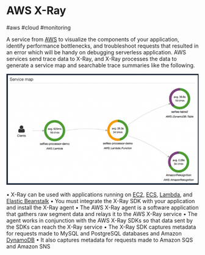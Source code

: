 # AWS X-Ray
#aws #cloud #monitoring 

A service from [AWS](Cloud%20Computing/AWS/AWS.md) to visualize the components of your application, identify performance bottlenecks, and troubleshoot requests that resulted in an error which will be handy on debugging serverless application. AWS services send trace data to X-Ray, and X-Ray processes the data to generate a service map and searchable trace summaries like the following.

![](Attachments/Pasted%20image%2020230325012856.png)


• X-Ray can be used with applications running on [EC2](Cloud%20Computing/AWS/Compute/EC2.md), [ECS](Cloud%20Computing/AWS/Compute/ECS.md), [Lambda](Cloud%20Computing/AWS/Compute/Lambda.md), and [Elastic Beanstalk](Elastic%20Beanstalk)
• You must integrate the X-Ray SDK with your application and install the X-Ray agent
• The AWS X-Ray agent is a software application that gathers raw segment data and relays it to the AWS X-Ray service
• The agent works in conjunction with the AWS X-Ray SDKs so that data sent by the SDKs can reach the X-Ray service
• The X-Ray SDK captures metadata for requests made to MySQL and PostgreSQL databases and Amazon [DynamoDB](Cloud%20Computing/AWS/Databases/DynamoDB.md)
• It also captures metadata for requests made to Amazon SQS and Amazon SNS